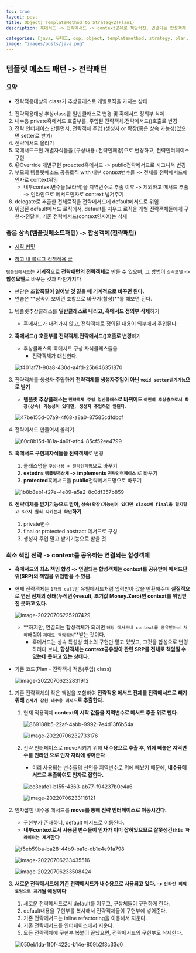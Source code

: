 ```yaml
---
toc: true
layout: post
title: Object) TemplateMethod to Strategy2(Plan1)
description: 훅메서드 -> 전략메서드 -> context공유로 책임커진, 연결되는 합성객체

categories: [java, 우테코, oop, object, templatemethod, strategy, plan, context]
image: "images/posts/java.png"
---
```


## 템플렛 메소드 패턴 -> 전략패턴

### 요약

- 전략적용대상의 class가 추상클래스로 개별로직을 가지는 상태 

1. 전략적용대상 추상class를 일반클래스로 변경 및 훅메서드 정의부 삭제
2. 내수용 private훅메서드 호출부를, 주입된 전략객체.전략메서드()호출로 변경
3. 전략 인터페이스 만들면서, 전략객체 주입 (생성자 or 확장(좋은 상속 가능성)있으면 setter로 받기)
4. 전략메서드 올리기 
5. 훅메서드구현 개별자식들을 [구상내용+전략인페명]으로 변경하고, 전략인터페이스 구현
6. @Override 개별구현 proected훅메서드 ->  public전략메서드로 시그니쳐 변경
7. 부모의 템플릿메소드 공통로직 with 내부 context변수들 -> 전체를 전략메서드에 인자로 context위임
    - 내부context변수들(보라색)을 지역변수로 추출 이후 -> 제외하고 메서드 추출 -> 인라인으로 메서드인자로 context 넘겨주기
8. delegate로 추출한 전체로직을 전략메서드에 default메서드로 위임 
9. 위임된 default메서드 로직에서, default를 지우고 로직을 개별 전략객체들에게 구현->전달후, 기존 전략메서드(context인자X)는 삭제


### 좋은 상속(템플릿메소드패턴) -> 합성객체(전략패턴)

- [시작 커밋](https://github.com/is2js/object2/tree/252f7b91d886eb9ce04edc6f75e26eec3441339c/src/main/java/goodComposition)

- [참고 내 블로그 정책적용 글](https://blog.chojaeseong.com/java/%EC%9A%B0%ED%85%8C%EC%BD%94/oop/object/policy/side/hospital/2022/07/01/(side)%ED%8A%B9%EC%A0%95%EA%B0%9D%EC%B2%B4%EC%97%90-%EC%A0%95%EC%B1%85%EC%A0%81%EC%9A%A9.html#method2-2-%ED%85%9C%ED%94%8C%EB%A6%BFpolicy%EB%A5%BC-%EC%9D%BC%EB%B0%98class--%EC%A0%84%EB%9E%B5policy%EB%A1%9C-%EB%B3%80%ED%99%982%EA%B0%9C%EC%9D%98-%EC%A0%84%EB%9E%B5%EA%B0%9D%EC%B2%B4%EB%A5%BC-%EC%82%AC%EC%9A%A9%ED%95%98%EB%8A%94-%EC%9D%BC%EB%B0%98policy)

`템플릿메서드`는 **기계적**으로 **전략패턴의 전략객체**로 만들 수 있으며, 그 방법이 `상속모델` -> **합성모델**로 바꾸는 것과 마찬가지다

- 판단은 **조합폭팔이 일어날 것 같을 때 기계적으로 바꾸면 된다.**
- 연습은 **상속이 보이면 조합으로 바꾸기(합성)**를 해보면 된다.



1. 템플릿추상클래스를 **일반클래스로 내리고, 훅메서드 정의부 삭제**하기

   - 훅메서드가 내려가지 않고, 전략객체로 정의된 내용이 외부에서 주입된다.

2. **훅메서드() 호출부를 전략객체.전략메서드()호출로 변경**하기

   - 추상클래스의 훅메서드 구상 자식클래스들을
     - 전략객체가 대신한다.

   ![f401af7f-90a8-430d-a4fd-25b646351870](https://raw.githubusercontent.com/is3js/screenshots/main/f401af7f-90a8-430d-a4fd-25b646351870.gif)

3. ~~전략객체를 생성자 주입하기~~ **전략객체를 생성자주입이 아닌 `void setter받기기능`으로 받기**

   - **템플릿 추상클래스는 `전략객체 주입 일반클래스`로 바뀌어도 `여전히 추상층으로서 확장(상속) 가능성이 있다면, 생성자 주입하면 안된다.`**

   ![47be155d-07a9-4f68-a8a0-87585cdfdbcf](https://raw.githubusercontent.com/is3js/screenshots/main/47be155d-07a9-4f68-a8a0-87585cdfdbcf.gif)

4. 전략메서드 만들어서 올리기

   ![60c8b15d-181a-4a9f-afc4-85cf52ee4799](https://raw.githubusercontent.com/is3js/screenshots/main/60c8b15d-181a-4a9f-afc4-85cf52ee4799.gif)

5. **훅메서드 구현체자식들을 전략객체**로 변경

   1. 클래스명을 `구상내용 + 전략인페명`으로 바꾸기
   2. **extedns `템플릿추상체` -> implements `전략인터페이스`** 로 바꾸기
   3. **protected**훅메서드들 **public**전략메서드명으로 바꾸기

   ![1b8b8eb1-f27e-4e89-a5a2-8c0df357b859](https://raw.githubusercontent.com/is3js/screenshots/main/1b8b8eb1-f27e-4e89-a5a2-8c0df357b859.gif)



6. **전략객체를 받기기능으로 받아, `상속(확장)가능성이 있다면 class에 final을 달지말고 3가지 원칙 지키는지 확인`하기**
   1. private변수
   2. final or protected abstract 메서드로 구성
   3. 생성자 주입 말고 받기기능으로 받을 것







### 최소 책임 전략 -> context를 공유하는 연결되는 합성객체

- **훅메서드의 최소 책임 합성 -> 연결되는 합성객체는 context를 공유받아 메서드단위(SRP)의 책임을 위임받을 수 있음.**

- 현재 전략객체는 `1개의 call`만 유틸메서드처럼 입력받아  값을 반환해주며 **실질적으로 연산 전체의 상태(누적변수result, 초기값 Money.Zero)인 context를 위임받진 못하고 있다.**

  ![image-20220706225207429](https://raw.githubusercontent.com/is3js/screenshots/main/image-20220706225207429.png)

  - **하지만, 연결되는 합성객체가 되려면 `해당 메서드내 context를 공유받아서 처리`해줘야 `제대로 책임위임`**받는 것이다.
    - 훅메서드는 상속 특성상 최소의 구현만 맡고 있었고, 그것을 합성으로 변경하려다 보니, **합성객체는 context공유받아 관련 SRP를 전체로 책임질 수 있는데 못하고 있는 상태다.**



- 기존 코드(Plan - 전략객체 적용(주입) class)

  ![image-20220706232831912](https://raw.githubusercontent.com/is3js/screenshots/main/image-20220706232831912.png)

1. 기존 전략객체의 작은 책임을 포함하여 **전략적용 메서드 전체를 전략메서드로 빼기 위해 `인자가 잡힌 내수용 메서드`로 추출한다.** 

   1. 현재 적용객체 **context의 시작 값들을 지역변수로  메서드 추출 위로 뺀다.**


      
      ![869188b5-22af-4abb-9992-7e4d13f6b54a](https://raw.githubusercontent.com/is3js/screenshots/main/869188b5-22af-4abb-9992-7e4d13f6b54a.gif)


      
      ![image-20220706232733176](https://raw.githubusercontent.com/is3js/screenshots/main/image-20220706232733176.png)

   2. 전략 인터페이스로 move시키기 위해 **내수용으로 추출 후, 위에 빼놓은 지역변수를 인라인 으로 인자 자리에 넣어준다**

      - 미리 사용되는 변수들의 선언을 지역변수로 위에 빼놨기 때문에, **내수용메서드로 추출하여도 인자로 잡힌다.**

      ![cc3eafe1-b155-4363-ab77-f94237b0e4a6](https://raw.githubusercontent.com/is3js/screenshots/main/cc3eafe1-b155-4363-ab77-f94237b0e4a6.gif)

      ![image-20220706233118121](https://raw.githubusercontent.com/is3js/screenshots/main/image-20220706233118121.png)



3. 인자잡힌 내수용 메서드를 **move를 통해 전략 인터페이스로 이동시킨다.**

   - 구현부가 존재하니, default 메서드로 이동된다.
   - **내부context로서 사용된 변수들이 인자가 이미 잡혀있으므로 잘못생긴`this 파라미터는 제거`한다**

   ![f5eb59ba-ba28-44b9-ba1c-db1e4e91a798](https://raw.githubusercontent.com/is3js/screenshots/main/f5eb59ba-ba28-44b9-ba1c-db1e4e91a798.gif)

   ![image-20220706233435516](https://raw.githubusercontent.com/is3js/screenshots/main/image-20220706233435516.png)

   ![image-20220706233508424](https://raw.githubusercontent.com/is3js/screenshots/main/image-20220706233508424.png)



4. **새로운 전략메서드에 기존 전략메서드가 내수용으로 사용되고 있다. -> `인라인 리팩토링으로 제거`될 예정이다**

   1. 새로운 전략메서드로서 default를 지우고, 구상체들이 구현하게 한다.
   2. default내용을 구현부를 복사해서 전략객체들이 구현부에 넣어준다.
   3. 기존 전략메서드는 inline refactoring을 이용해서 지운다.
   4. 기존 전략메서드를 인터페이스에서 지운다.
   5. 모든 전략객체에 구현부 복붙이 끝났으면, 전략메서드의 구현부도 삭제한다.

   ![050eb1da-1f0f-422c-b14e-809b2f3c33d0](https://raw.githubusercontent.com/is3js/screenshots/main/050eb1da-1f0f-422c-b14e-809b2f3c33d0.gif)